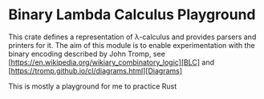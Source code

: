 # Binary Lambda Calculus Playground

This crate defines a representation of λ-calculus and
provides parsers and printers for it.  The aim of this module
is to enable experimentation with the binary encoding described
by John Tromp, see [https://en.wikipedia.org/wikiary_combinatory_logic][BLC]
and [https://tromp.github.io/cl/diagrams.html][Diagrams]

This is mostly a playground for me to practice Rust
